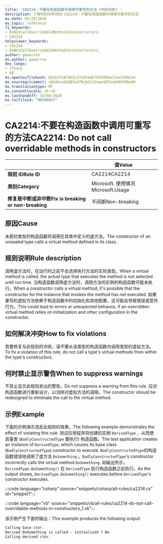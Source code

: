 ```yaml
---
title: 'CA2214：不要在构造函数中调用可重写的方法 (代码分析) '
description: 了解代码分析规则 CA2214：不要在构造函数中调用可重写的方法
ms.date: 05/29/2016
ms.topic: reference
f1_keywords:
- DoNotCallOverridableMethodsInConstructors
- CA2214
helpviewer_keywords:
- CA2214
- DoNotCallOverridableMethodsInConstructors
author: gewarren
ms.author: gewarren
dev_langs:
- CSharp
- VB
ms.openlocfilehash: 831b351879b2c27a9f4de7b9f09bac51a3760ce4
ms.sourcegitcommit: a6bd4cad438fe479cbd112eae10f2cd449f06e40
ms.translationtype: MT
ms.contentlocale: zh-CN
ms.lasthandoff: 10/08/2020
ms.locfileid: "96590837"
---
```

# <a name="ca2214-do-not-call-overridable-methods-in-constructors"></a><span data-ttu-id="83929-103">CA2214:不要在构造函数中调用可重写的方法</span><span class="sxs-lookup"><span data-stu-id="83929-103">CA2214: Do not call overridable methods in constructors</span></span>

| | <span data-ttu-id="83929-104">值</span><span class="sxs-lookup"><span data-stu-id="83929-104">Value</span></span> |
|-|-|
| <span data-ttu-id="83929-105">**规则 ID**</span><span class="sxs-lookup"><span data-stu-id="83929-105">**Rule ID**</span></span> |<span data-ttu-id="83929-106">CA2214</span><span class="sxs-lookup"><span data-stu-id="83929-106">CA2214</span></span>|
| <span data-ttu-id="83929-107">**类别**</span><span class="sxs-lookup"><span data-stu-id="83929-107">**Category**</span></span> |<span data-ttu-id="83929-108">Microsoft. 使用情况</span><span class="sxs-lookup"><span data-stu-id="83929-108">Microsoft.Usage</span></span>|
| <span data-ttu-id="83929-109">**修复是中断或非中断**</span><span class="sxs-lookup"><span data-stu-id="83929-109">**Fix is breaking or non-breaking**</span></span> |<span data-ttu-id="83929-110">不间断</span><span class="sxs-lookup"><span data-stu-id="83929-110">Non-breaking</span></span>|

## <a name="cause"></a><span data-ttu-id="83929-111">原因</span><span class="sxs-lookup"><span data-stu-id="83929-111">Cause</span></span>

<span data-ttu-id="83929-112">未密封类型的构造函数将调用在其类中定义的虚方法。</span><span class="sxs-lookup"><span data-stu-id="83929-112">The constructor of an unsealed type calls a virtual method defined in its class.</span></span>

## <a name="rule-description"></a><span data-ttu-id="83929-113">规则说明</span><span class="sxs-lookup"><span data-stu-id="83929-113">Rule description</span></span>

<span data-ttu-id="83929-114">调用虚方法时，在运行时之前不会选择执行方法的实际类型。</span><span class="sxs-lookup"><span data-stu-id="83929-114">When a virtual method is called, the actual type that executes the method is not selected until run time.</span></span> <span data-ttu-id="83929-115">当构造函数调用虚方法时，调用方法的实例的构造函数可能未执行。</span><span class="sxs-lookup"><span data-stu-id="83929-115">When a constructor calls a virtual method, it's possible that the constructor for the instance that invokes the method has not executed.</span></span> <span data-ttu-id="83929-116">如果重写的虚拟方法依赖于构造函数中的初始化和其他配置，这可能会导致错误或意外行为。</span><span class="sxs-lookup"><span data-stu-id="83929-116">This could lead to errors or unexpected behavior, if an overridden virtual method relies on initialization and other configuration in the constructor.</span></span>

## <a name="how-to-fix-violations"></a><span data-ttu-id="83929-117">如何解决冲突</span><span class="sxs-lookup"><span data-stu-id="83929-117">How to fix violations</span></span>

<span data-ttu-id="83929-118">若要修复与此规则的冲突，请不要从该类型的构造函数内调用类型的虚拟方法。</span><span class="sxs-lookup"><span data-stu-id="83929-118">To fix a violation of this rule, do not call a type's virtual methods from within the type's constructors.</span></span>

## <a name="when-to-suppress-warnings"></a><span data-ttu-id="83929-119">何时禁止显示警告</span><span class="sxs-lookup"><span data-stu-id="83929-119">When to suppress warnings</span></span>

<span data-ttu-id="83929-120">不禁止显示此规则发出的警告。</span><span class="sxs-lookup"><span data-stu-id="83929-120">Do not suppress a warning from this rule.</span></span> <span data-ttu-id="83929-121">应对构造函数进行重新设计，以消除对虚拟方法的调用。</span><span class="sxs-lookup"><span data-stu-id="83929-121">The constructor should be redesigned to eliminate the call to the virtual method.</span></span>

## <a name="example"></a><span data-ttu-id="83929-122">示例</span><span class="sxs-lookup"><span data-stu-id="83929-122">Example</span></span>

<span data-ttu-id="83929-123">下面的示例演示违反此规则的效果。</span><span class="sxs-lookup"><span data-stu-id="83929-123">The following example demonstrates the effect of violating this rule.</span></span> <span data-ttu-id="83929-124">测试应用程序将创建的实例 `DerivedType` ，从而使其基类 (`BadlyConstructedType` 要执行) 构造函数。</span><span class="sxs-lookup"><span data-stu-id="83929-124">The test application creates an instance of `DerivedType`, which causes its base class (`BadlyConstructedType`) constructor to execute.</span></span> <span data-ttu-id="83929-125">`BadlyConstructedType`的构造函数错误地调用了虚方法 `DoSomething` 。</span><span class="sxs-lookup"><span data-stu-id="83929-125">`BadlyConstructedType`'s constructor incorrectly calls the virtual method `DoSomething`.</span></span> <span data-ttu-id="83929-126">如输出所示， `DerivedType.DoSomething()` 在 `DerivedType` 执行构造函数之前执行。</span><span class="sxs-lookup"><span data-stu-id="83929-126">As the output shows, `DerivedType.DoSomething()` executes before `DerivedType`'s constructor executes.</span></span>

:::code language="csharp" source="snippets/csharp/all-rules/ca2214.cs" id="snippet1":::

:::code language="vb" source="snippets/vb/all-rules/ca2214-do-not-call-overridable-methods-in-constructors_1.vb":::

<span data-ttu-id="83929-127">该示例产生下面的输出：</span><span class="sxs-lookup"><span data-stu-id="83929-127">This example produces the following output:</span></span>

```txt
Calling base ctor.
Derived DoSomething is called - initialized ? No
Calling derived ctor.
```
